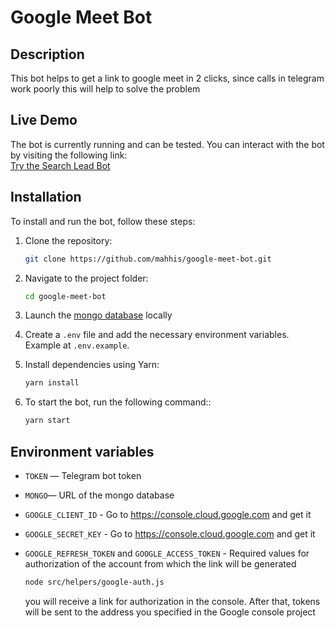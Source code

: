 # Google Meet Bot

## Description

This bot helps to get a link to google meet in 2 clicks, since calls in telegram work poorly this will help to solve the problem

## Live Demo

The bot is currently running and can be tested. You can interact with the bot by visiting the following link:  
[Try the Search Lead Bot](https://t.me/givemegooglemeetbot)

## Installation

To install and run the bot, follow these steps:

1. Clone the repository:

    ```bash
    git clone https://github.com/mahhis/google-meet-bot.git
    ```

2. Navigate to the project folder:

    ```bash
    cd google-meet-bot
    ```

3. Launch the [mongo database](https://www.mongodb.com/) locally

4. Create a `.env` file and add the necessary environment variables. Example at `.env.example`.

5. Install dependencies using Yarn:

    ```bash
    yarn install
    ```
6. To start the bot, run the following command::

    ```bash
    yarn start
    ```    

## Environment variables

- `TOKEN` — Telegram bot token
- `MONGO`— URL of the mongo database

- `GOOGLE_CLIENT_ID` - Go to https://console.cloud.google.com and get it 
- `GOOGLE_SECRET_KEY` - Go to https://console.cloud.google.com and get it 

- `GOOGLE_REFRESH_TOKEN` and  `GOOGLE_ACCESS_TOKEN` - Required values ​​for authorization of the account from which the link will be generated

    ```bash
    node src/helpers/google-auth.js
    ```   
   you will receive a link for authorization in the console. After that, tokens will be sent to the address you specified in the Google console project 
  
     






